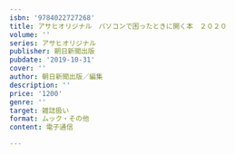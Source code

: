 ```yaml
---
isbn: '9784022727268'
title: アサヒオリジナル　パソコンで困ったときに開く本　２０２０
volume: ''
series: アサヒオリジナル
publisher: 朝日新聞出版
pubdate: '2019-10-31'
cover: ''
author: 朝日新聞出版／編集
description: ''
price: '1200'
genre: ''
target: 雑誌扱い
format: ムック・その他
content: 電子通信

---
```

